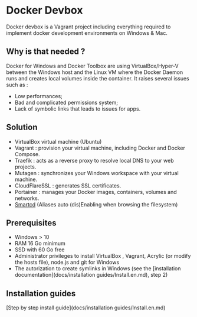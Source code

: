 ﻿# Docker Devbox

Docker devbox is a Vagrant project including everything required to implement docker development environments on 
Windows & Mac.

## Why is that needed ?

Docker for Windows and Docker Toolbox are using VirtualBox/Hyper-V between the Windows host and the Linux VM where the Docker Daemon runs and creates local volumes inside the container. It raises several issues such as :

* Low performances;
* Bad and complicated permissions system;
* Lack of symbolic links that leads to issues for apps.

## Solution

- VirtualBox virtual machine (Ubuntu)
- Vagrant : provision your virtual machine, including Docker and Docker Compose.
- Traefik : acts as a reverse proxy to resolve local DNS to your web projects.
- Mutagen : synchronizes your Windows workspace with your virtual machine.
- CloudFlareSSL : generates SSL certificates.
- Portainer : manages your Docker images, containers, volumes and networks.
- [Smartcd](https://github.com/cxreg/smartcd) (Aliases auto (dis)Enabling when browsing the filesystem)

## Prerequisites
- Windows > 10
- RAM 16 Go minimum
- SSD with 60 Go free
- Administrator privileges to install VirtualBox , Vagrant, Acrylic (or modify the hosts file), node.js and git for Windows
- The autorization to create symlinks in Windows (see the [installation documentation](docs/installation guides/Install.en.md), step 2)

## Installation guides

[Step by step install guide](docs/installation guides/Install.en.md)